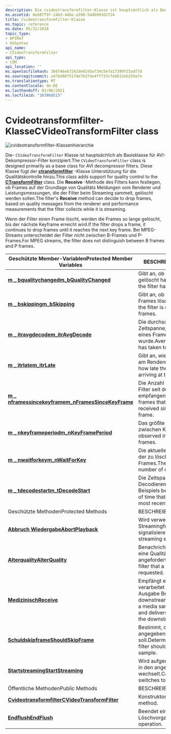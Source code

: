 ```yaml
---
description: Die cvideotransformfilter-Klasse ist hauptsächlich als Basisklasse für AVI-dedaemon-Filter konzipiert.
ms.assetid: 8eb87f9f-24b3-4dbe-a390-54db993d2724
title: Cvideotransformfilter-Klasse
ms.topic: reference
ms.date: 05/31/2018
topic_type:
- APIRef
- kbSyntax
api_name:
- CVideoTransformFilter
api_type:
- COM
api_location: ''
ms.openlocfilehash: 360f46eb7242de01d5e734c5efa17399f23adf7d
ms.sourcegitcommit: a47bd86f517de76374e4fff33cfeb613eb259a7e
ms.translationtype: MT
ms.contentlocale: de-DE
ms.lasthandoff: 01/06/2021
ms.locfileid: "103860515"
---
```

# <a name="cvideotransformfilter-class"></a><span data-ttu-id="025fa-103">Cvideotransformfilter-Klasse</span><span class="sxs-lookup"><span data-stu-id="025fa-103">CVideoTransformFilter class</span></span>

![cvideotransformfilter-Klassenhierarchie](images/vtsip01.png)

<span data-ttu-id="025fa-105">Die- `CVideoTransformFilter` Klasse ist hauptsächlich als Basisklasse für AVI-Dekompressor-Filter konzipiert.</span><span class="sxs-lookup"><span data-stu-id="025fa-105">The `CVideoTransformFilter` class is designed primarily as a base class for AVI decompressor filters.</span></span> <span data-ttu-id="025fa-106">Diese Klasse fügt der [**ctransformfilter**](ctransformfilter.md) -Klasse Unterstützung für die Qualitätskontrolle hinzu.</span><span class="sxs-lookup"><span data-stu-id="025fa-106">This class adds support for quality control to the [**CTransformFilter**](ctransformfilter.md) class.</span></span> <span data-ttu-id="025fa-107">Die **Receive** -Methode des Filters kann festlegen, ob Frames auf der Grundlage von Qualitäts Meldungen vom Renderer und Leistungsmessungen, die der Filter beim Streaming sammelt, gelöscht werden sollen.</span><span class="sxs-lookup"><span data-stu-id="025fa-107">The filter's **Receive** method can decide to drop frames, based on quality messages from the renderer and performance measurements that the filter collects while it is streaming.</span></span>

<span data-ttu-id="025fa-108">Wenn der Filter einen Frame löscht, werden die Frames so lange gelöscht, bis der nächste Keyframe erreicht wird.</span><span class="sxs-lookup"><span data-stu-id="025fa-108">If the filter drops a frame, it continues to drop frames until it reaches the next key frame.</span></span> <span data-ttu-id="025fa-109">Bei MPEG-Streams unterscheidet der Filter nicht zwischen B-Frames und P-Frames.</span><span class="sxs-lookup"><span data-stu-id="025fa-109">For MPEG streams, the filter does not distinguish between B frames and P frames.</span></span>



| <span data-ttu-id="025fa-110">Geschützte Member-Variablen</span><span class="sxs-lookup"><span data-stu-id="025fa-110">Protected Member Variables</span></span>                                                      | <span data-ttu-id="025fa-111">BESCHREIBUNG</span><span class="sxs-lookup"><span data-stu-id="025fa-111">Description</span></span>                                                                                    |
|---------------------------------------------------------------------------------|------------------------------------------------------------------------------------------------|
| [<span data-ttu-id="025fa-112">**m \_ bqualitychanged**</span><span class="sxs-lookup"><span data-stu-id="025fa-112">**m\_bQualityChanged**</span></span>](cvideotransformfilter-m-bqualitychanged.md)           | <span data-ttu-id="025fa-113">Gibt an, ob der Filter Frames gelöscht hat.</span><span class="sxs-lookup"><span data-stu-id="025fa-113">Indicates whether the filter has dropped frames.</span></span>                                               |
| [<span data-ttu-id="025fa-114">**m \_ bskipping**</span><span class="sxs-lookup"><span data-stu-id="025fa-114">**m\_bSkipping**</span></span>](cvideotransformfilter-m-bskipping.md)                       | <span data-ttu-id="025fa-115">Gibt an, ob der Filter derzeit Frames löscht.</span><span class="sxs-lookup"><span data-stu-id="025fa-115">Indicates whether the filter is currently dropping frames.</span></span>                                     |
| [<span data-ttu-id="025fa-116">**m \_ itravgdecode**</span><span class="sxs-lookup"><span data-stu-id="025fa-116">**m\_itrAvgDecode**</span></span>](cvideotransformfilter-m-itravgdecode.md)                 | <span data-ttu-id="025fa-117">Die durchschnittliche Zeitspanne, die zum Decodieren eines Frames benötigt wurde.</span><span class="sxs-lookup"><span data-stu-id="025fa-117">Average length of time it has taken to decode a frame.</span></span>                                         |
| [<span data-ttu-id="025fa-118">**m \_ itrlate**</span><span class="sxs-lookup"><span data-stu-id="025fa-118">**m\_itrLate**</span></span>](cvideotransformfilter-m-itrlate.md)                           | <span data-ttu-id="025fa-119">Gibt an, wie spät die Stichproben am Renderer eintreffen.</span><span class="sxs-lookup"><span data-stu-id="025fa-119">Indicates how late the samples are arriving at the renderer.</span></span>                                   |
| [<span data-ttu-id="025fa-120">**m \_ nframessincekeyframe**</span><span class="sxs-lookup"><span data-stu-id="025fa-120">**m\_nFramesSinceKeyFrame**</span></span>](cvideotransformfilter-m-nframessincekeyframe.md) | <span data-ttu-id="025fa-121">Die Anzahl der Frames, die der Filter seit dem letzten Keyframe empfangen hat.</span><span class="sxs-lookup"><span data-stu-id="025fa-121">The number of frames that the filter has received since the last key frame.</span></span>                    |
| [<span data-ttu-id="025fa-122">**m \_ nkeyframeperiod**</span><span class="sxs-lookup"><span data-stu-id="025fa-122">**m\_nKeyFramePeriod**</span></span>](cvideotransformfilter-m-nkeyframeperiod.md)           | <span data-ttu-id="025fa-123">Das größte beobachtete Intervall zwischen Keyframes.</span><span class="sxs-lookup"><span data-stu-id="025fa-123">The largest observed interval between key frames.</span></span>                                              |
| [<span data-ttu-id="025fa-124">**m \_ nwaitforkey**</span><span class="sxs-lookup"><span data-stu-id="025fa-124">**m\_nWaitForKey**</span></span>](cvideotransformfilter-m-nwaitforkey.md)                   | <span data-ttu-id="025fa-125">Die aktuelle maximale Anzahl der zu löschenden Delta Frames.</span><span class="sxs-lookup"><span data-stu-id="025fa-125">The current maximum number of delta frames to drop.</span></span>                                            |
| [<span data-ttu-id="025fa-126">**m \_ tdecodestart**</span><span class="sxs-lookup"><span data-stu-id="025fa-126">**m\_tDecodeStart**</span></span>](cvideotransformfilter-m-tdecodestart.md)                 | <span data-ttu-id="025fa-127">Die Zeitspanne, die zum Decodieren des neuesten Beispiels benötigt wurde.</span><span class="sxs-lookup"><span data-stu-id="025fa-127">Length of time that it took to decode the most recent sample.</span></span>                                  |
| <span data-ttu-id="025fa-128">Geschützte Methoden</span><span class="sxs-lookup"><span data-stu-id="025fa-128">Protected Methods</span></span>                                                               | <span data-ttu-id="025fa-129">BESCHREIBUNG</span><span class="sxs-lookup"><span data-stu-id="025fa-129">Description</span></span>                                                                                    |
| [<span data-ttu-id="025fa-130">**Abbruch Wiedergabe**</span><span class="sxs-lookup"><span data-stu-id="025fa-130">**AbortPlayback**</span></span>](cvideotransformfilter-abortplayback.md)                    | <span data-ttu-id="025fa-131">Wird verwendet, um einen Streamingfehler zu signalisieren.</span><span class="sxs-lookup"><span data-stu-id="025fa-131">Used to signal a streaming error.</span></span>                                                              |
| [<span data-ttu-id="025fa-132">**Alterquality**</span><span class="sxs-lookup"><span data-stu-id="025fa-132">**AlterQuality**</span></span>](cvideotransformfilter-alterquality.md)                      | <span data-ttu-id="025fa-133">Benachrichtigt den Filter, dass eine Qualitätsänderung angefordert wird.</span><span class="sxs-lookup"><span data-stu-id="025fa-133">Notifies the filter that a quality change is requested.</span></span>                                        |
| [<span data-ttu-id="025fa-134">**Medizinisch**</span><span class="sxs-lookup"><span data-stu-id="025fa-134">**Receive**</span></span>](cvideotransformfilter-receive.md)                                | <span data-ttu-id="025fa-135">Empfängt ein Medien Beispiel, verarbeitet es und stellt ein Ausgabe Beispiel für den downstreamfilter bereit.</span><span class="sxs-lookup"><span data-stu-id="025fa-135">Receives a media sample, processes it, and delivers an output sample to the downstream filter.</span></span> |
| [<span data-ttu-id="025fa-136">**Schuldskipframe**</span><span class="sxs-lookup"><span data-stu-id="025fa-136">**ShouldSkipFrame**</span></span>](cvideotransformfilter-shouldskipframe.md)                | <span data-ttu-id="025fa-137">Bestimmt, ob der Filter eine angegebene Stichprobe löschen soll.</span><span class="sxs-lookup"><span data-stu-id="025fa-137">Determines whether the filter should drop a specified sample.</span></span>                                  |
| [<span data-ttu-id="025fa-138">**Startstreaming**</span><span class="sxs-lookup"><span data-stu-id="025fa-138">**StartStreaming**</span></span>](cvideotransformfilter-startstreaming.md)                  | <span data-ttu-id="025fa-139">Wird aufgerufen, wenn der Filter in den angehaltenen Zustand wechselt.</span><span class="sxs-lookup"><span data-stu-id="025fa-139">Called when the filter switches to the paused state.</span></span>                                           |
| <span data-ttu-id="025fa-140">Öffentliche Methoden</span><span class="sxs-lookup"><span data-stu-id="025fa-140">Public Methods</span></span>                                                                  | <span data-ttu-id="025fa-141">BESCHREIBUNG</span><span class="sxs-lookup"><span data-stu-id="025fa-141">Description</span></span>                                                                                    |
| [<span data-ttu-id="025fa-142">**Cvideotransformfilter**</span><span class="sxs-lookup"><span data-stu-id="025fa-142">**CVideoTransformFilter**</span></span>](cvideotransformfilter-cvideotransformfilter.md)    | <span data-ttu-id="025fa-143">Konstruktormethode.</span><span class="sxs-lookup"><span data-stu-id="025fa-143">Constructor method.</span></span>                                                                            |
| [<span data-ttu-id="025fa-144">**Endflush**</span><span class="sxs-lookup"><span data-stu-id="025fa-144">**EndFlush**</span></span>](cvideotransformfilter-endflush.md)                              | <span data-ttu-id="025fa-145">Beendet einen Löschvorgang.</span><span class="sxs-lookup"><span data-stu-id="025fa-145">Ends a flush operation.</span></span>                                                                        |



 

 

 



